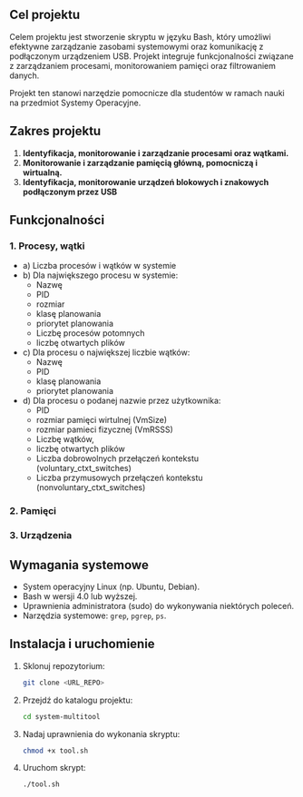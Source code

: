 ## Cel projektu
Celem projektu jest stworzenie skryptu w języku Bash, który umożliwi efektywne zarządzanie zasobami systemowymi oraz komunikację z podłączonym urządzeniem USB. Projekt integruje funkcjonalności związane z zarządzaniem procesami, monitorowaniem pamięci oraz filtrowaniem danych.

Projekt ten stanowi narzędzie pomocnicze dla studentów w ramach nauki na przedmiot Systemy Operacyjne.

## Zakres projektu
1. **Identyfikacja, monitorowanie i zarządzanie procesami oraz wątkami.**
2. **Monitorowanie i zarządzanie pamięcią główną, pomocniczą i wirtualną.**
3. **Identyfikacja, monitorowanie urządzeń blokowych i znakowych podłączonym przez USB**

## Funkcjonalności

### 1. Procesy, wątki
- a) Liczba procesów i wątków w systemie
- b) Dla największego procesu w systemie:
   - Nazwę
   - PID
   - rozmiar
   - klasę planowania
   - priorytet planowania
   - Liczbę procesów potomnych
   - liczbę otwartych plików
- c) Dla procesu o największej liczbie wątków:
   - Nazwę
   - PID
   - klasę planowania
   - priorytet planowania
- d) Dla procesu o podanej nazwie przez użytkownika:
   - PID
   - rozmiar pamięci wirtulnej (VmSize)
   - rozmiar pamieci fizycznej (VmRSSS)
   - Liczbę wątków,
   - liczbę otwartych plików
   - Liczba dobrowolnych przełączeń kontekstu (voluntary_ctxt_switches)
   - Liczba przymusowych przełączeń kontekstu (nonvoluntary_ctxt_switches)

### 2. Pamięci

### 3. Urządzenia

## Wymagania systemowe
- System operacyjny Linux (np. Ubuntu, Debian).
- Bash w wersji 4.0 lub wyższej.
- Uprawnienia administratora (sudo) do wykonywania niektórych poleceń.
- Narzędzia systemowe: `grep`, `pgrep`, `ps`.

## Instalacja i uruchomienie
1. Sklonuj repozytorium:
   ```bash
   git clone <URL_REPO>
   ```
2. Przejdź do katalogu projektu:
   ```bash
   cd system-multitool
   ```
3. Nadaj uprawnienia do wykonania skryptu:
   ```bash
   chmod +x tool.sh
   ```
4. Uruchom skrypt:
   ```bash
   ./tool.sh
   ```
